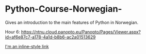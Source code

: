 # Python-Course-Norwegian-
Gives an introduction to the main features of Python in Norwegian.

Hour 6: https://ntnu.cloud.panopto.eu/Panopto/Pages/Viewer.aspx?id=af6e87c7-a178-4a1d-b8b6-ac2a01513629

[I'm an inline-style link](https://www.google.com)
